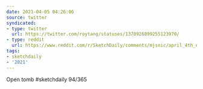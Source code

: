 ```yaml
---
date: 2021-04-05 04:26:06
source: twitter
syndicated:
- type: twitter
  url: https://twitter.com/roytang/statuses/1378926899255123970/
- type: reddit
  url: https://www.reddit.com/r/SketchDaily/comments/mjsnic/april_4th_easter_sunday/gtf6119/
tags:
- sketchdaily
- '2021'
---
```


Open tomb #sketchdaily 94/365